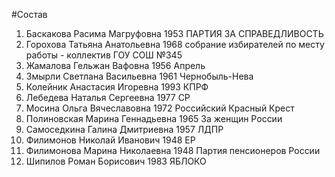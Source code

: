#Состав
1. Баскакова Расима Магруфовна 1953 ПАРТИЯ ЗА СПРАВЕДЛИВОСТЬ
2. Горохова Татьяна Анатольевна 1968 собрание избирателей по месту работы - коллектив ГОУ СОШ №345
3. Жамалова Гельжан Вафовна 1956 Апрель
4. Змырли Светлана Васильевна 1961 Чернобыль-Нева
5. Колейник Анастасия Игоревна 1993 КПРФ
6. Лебедева Наталья Сергеевна 1977 СР
7. Мосина Ольга Вячеславовна 1972 Российский Красный Крест
8. Полиновская Марина Геннадьевна 1965 За женщин России
9. Самоседкина Галина Дмитриевна 1957 ЛДПР
10. Филимонов Николай Иванович 1948 ЕР
11. Филимонова Марина Николаевна 1948 Партия пенсионеров России
12. Шипилов Роман Борисович 1983 ЯБЛОКО
